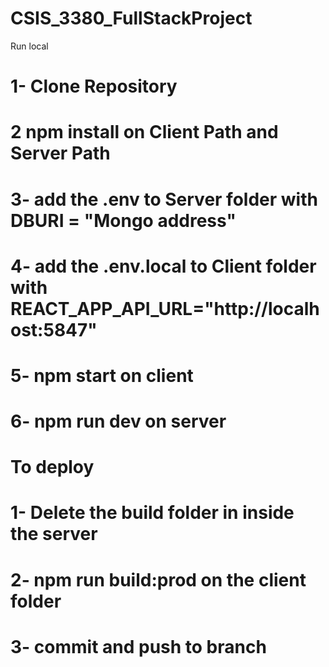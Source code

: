 # CSIS_3380_FullStackProject

 Run local
# 1-  Clone Repository
# 2 npm install on Client Path and Server Path
# 3- add the .env to Server folder with DBURI = "Mongo address"
# 4- add the .env.local to Client folder with REACT_APP_API_URL="http://localhost:5847"
# 5- npm start on client
# 6- npm run dev on server

# To deploy 

# 1- Delete the build folder in inside the server
# 2- npm run build:prod on the client folder
# 3- commit and push to branch